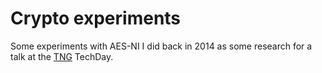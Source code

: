 # Crypto experiments
Some experiments with AES-NI I did back in 2014 as some research for a talk
at the [TNG](https://www.tngtech.com) TechDay.
